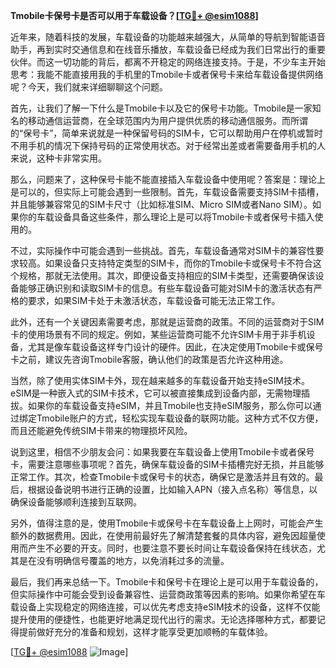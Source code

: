 **Tmobile卡保号卡是否可以用于车载设备？[[TG💪+ @esim1088](https://t.me/s/esim1088)]**

近年来，随着科技的发展，车载设备的功能越来越强大，从简单的导航到智能语音助手，再到实时交通信息和在线音乐播放，车载设备已经成为我们日常出行的重要伙伴。而这一切功能的背后，都离不开稳定的网络连接支持。于是，不少车主开始思考：我能不能直接用我的手机里的Tmobile卡或者保号卡来给车载设备提供网络呢？今天，我们就来详细聊聊这个问题。

首先，让我们了解一下什么是Tmobile卡以及它的保号卡功能。Tmobile是一家知名的移动通信运营商，在全球范围内为用户提供优质的移动通信服务。而所谓的“保号卡”，简单来说就是一种保留号码的SIM卡，它可以帮助用户在停机或暂时不用手机的情况下保持号码的正常使用状态。对于经常出差或者需要备用手机的人来说，这种卡非常实用。

那么，问题来了，这种保号卡能不能直接插入车载设备中使用呢？答案是：理论上是可以的，但实际上可能会遇到一些限制。首先，车载设备需要支持SIM卡插槽，并且能够兼容常见的SIM卡尺寸（比如标准SIM、Micro SIM或者Nano SIM）。如果你的车载设备具备这些条件，那么理论上是可以将Tmobile卡或者保号卡插入使用的。

不过，实际操作中可能会遇到一些挑战。首先，车载设备通常对SIM卡的兼容性要求较高。如果设备只支持特定类型的SIM卡，而你的Tmobile卡或保号卡不符合这个规格，那就无法使用。其次，即便设备支持相应的SIM卡类型，还需要确保该设备能够正确识别和读取SIM卡的信息。有些车载设备可能对SIM卡的激活状态有严格的要求，如果SIM卡处于未激活状态，车载设备可能无法正常工作。

此外，还有一个关键因素需要考虑，那就是运营商的政策。不同的运营商对于SIM卡的使用场景有不同的规定。例如，某些运营商可能不允许SIM卡用于非手机设备，尤其是像车载设备这样专门设计的硬件。因此，在决定使用Tmobile卡或保号卡之前，建议先咨询Tmobile客服，确认他们的政策是否允许这种用途。

当然，除了使用实体SIM卡外，现在越来越多的车载设备开始支持eSIM技术。eSIM是一种嵌入式的SIM卡技术，它可以被直接集成到设备内部，无需物理插拔。如果你的车载设备支持eSIM，并且Tmobile也支持eSIM服务，那么你可以通过绑定Tmobile账户的方式，轻松实现车载设备的联网功能。这种方式不仅方便，而且还能避免传统SIM卡带来的物理损坏风险。

说到这里，相信不少朋友会问：如果我要在车载设备上使用Tmobile卡或者保号卡，需要注意哪些事项呢？首先，确保车载设备的SIM卡插槽完好无损，并且能够正常工作。其次，检查Tmobile卡或保号卡的状态，确保它是激活并且有效的。最后，根据设备说明书进行正确的设置，比如输入APN（接入点名称）等信息，以确保设备能够顺利连接到互联网。

另外，值得注意的是，使用Tmobile卡或保号卡在车载设备上上网时，可能会产生额外的数据费用。因此，在使用前最好先了解清楚套餐的具体内容，避免因超量使用而产生不必要的开支。同时，也要注意不要长时间让车载设备保持在线状态，尤其是在没有明确信号覆盖的地方，以免消耗过多的流量。

最后，我们再来总结一下。Tmobile卡和保号卡在理论上是可以用于车载设备的，但实际操作中可能会受到设备兼容性、运营商政策等因素的影响。如果你希望在车载设备上实现稳定的网络连接，可以优先考虑支持eSIM技术的设备，这样不仅能提升使用的便捷性，也能更好地满足现代出行的需求。无论选择哪种方式，都要记得提前做好充分的准备和规划，这样才能享受更加顺畅的车载体验。

[[TG💪+ @esim1088](https://t.me/s/esim1088) ![Image](https://i.postimg.cc/4NQfJmqS/Snipaste-2025-05-13-00-14-12.png)]